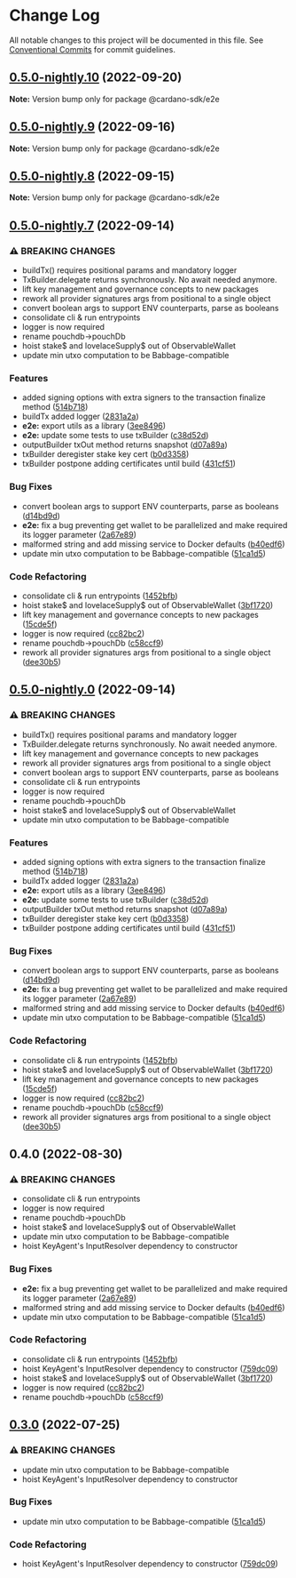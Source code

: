 # Change Log

All notable changes to this project will be documented in this file.
See [Conventional Commits](https://conventionalcommits.org) for commit guidelines.

## [0.5.0-nightly.10](https://github.com/input-output-hk/cardano-js-sdk/compare/@cardano-sdk/e2e@0.5.0-nightly.9...@cardano-sdk/e2e@0.5.0-nightly.10) (2022-09-20)

**Note:** Version bump only for package @cardano-sdk/e2e





## [0.5.0-nightly.9](https://github.com/input-output-hk/cardano-js-sdk/compare/@cardano-sdk/e2e@0.5.0-nightly.8...@cardano-sdk/e2e@0.5.0-nightly.9) (2022-09-16)

**Note:** Version bump only for package @cardano-sdk/e2e





## [0.5.0-nightly.8](https://github.com/input-output-hk/cardano-js-sdk/compare/@cardano-sdk/e2e@0.5.0-nightly.7...@cardano-sdk/e2e@0.5.0-nightly.8) (2022-09-15)

**Note:** Version bump only for package @cardano-sdk/e2e





## [0.5.0-nightly.7](https://github.com/input-output-hk/cardano-js-sdk/compare/@cardano-sdk/e2e@0.4.0...@cardano-sdk/e2e@0.5.0-nightly.7) (2022-09-14)


### ⚠ BREAKING CHANGES

* buildTx() requires positional params and mandatory logger
* TxBuilder.delegate returns synchronously. No await needed anymore.
* lift key management and governance concepts to new packages
* rework all provider signatures args from positional to a single object
* convert boolean args to support ENV counterparts, parse as booleans
* consolidate cli & run entrypoints
* logger is now required
* rename pouchdb->pouchDb
* hoist stake$ and lovelaceSupply$ out of ObservableWallet
* update min utxo computation to be Babbage-compatible

### Features

* added signing options with extra signers to the transaction finalize method ([514b718](https://github.com/input-output-hk/cardano-js-sdk/commit/514b718825af93965739ec5f890f6be2aacf4f48))
* buildTx added logger ([2831a2a](https://github.com/input-output-hk/cardano-js-sdk/commit/2831a2ac99909fa6f2641f27c633932a4cbdb588))
* **e2e:** export utils as a library ([3ee8496](https://github.com/input-output-hk/cardano-js-sdk/commit/3ee8496177f4719449c869d09d9ea7a47fc38a22))
* **e2e:** update some tests to use txBuilder ([c38d52d](https://github.com/input-output-hk/cardano-js-sdk/commit/c38d52daef9d48fe2c59a383469fa7de57fa6e20))
* outputBuilder txOut method returns snapshot ([d07a89a](https://github.com/input-output-hk/cardano-js-sdk/commit/d07a89a7cb5610768daccc92058595906ea344d2))
* txBuilder deregister stake key cert ([b0d3358](https://github.com/input-output-hk/cardano-js-sdk/commit/b0d335861e2fa2274740f34240dba041e295fef2))
* txBuilder postpone adding certificates until build ([431cf51](https://github.com/input-output-hk/cardano-js-sdk/commit/431cf51a1903eaf7ece50228c587ebea4ccd5fc9))


### Bug Fixes

* convert boolean args to support ENV counterparts, parse as booleans ([d14bd9d](https://github.com/input-output-hk/cardano-js-sdk/commit/d14bd9d8aeec64f04aab094e0aceb8dc5b803926))
* **e2e:** fix a bug preventing get wallet to be parallelized and make required its logger parameter ([2a67e89](https://github.com/input-output-hk/cardano-js-sdk/commit/2a67e89720e396cc393fc70728590ba333068a2e))
* malformed string and add missing service to Docker defaults ([b40edf6](https://github.com/input-output-hk/cardano-js-sdk/commit/b40edf6f2aec7d654206725e38c88ab1f60d8222))
* update min utxo computation to be Babbage-compatible ([51ca1d5](https://github.com/input-output-hk/cardano-js-sdk/commit/51ca1d5716b62b47d211475aba1be4a6d5782397))


### Code Refactoring

* consolidate cli & run entrypoints ([1452bfb](https://github.com/input-output-hk/cardano-js-sdk/commit/1452bfb4935129a37dbd83680d623dca081f3948))
* hoist stake$ and lovelaceSupply$ out of ObservableWallet ([3bf1720](https://github.com/input-output-hk/cardano-js-sdk/commit/3bf17200c8bae46b02817c16e5138d3678cfa3f5))
* lift key management and governance concepts to new packages ([15cde5f](https://github.com/input-output-hk/cardano-js-sdk/commit/15cde5f9becff94dac17278cb45e3adcaac763b5))
* logger is now required ([cc82bc2](https://github.com/input-output-hk/cardano-js-sdk/commit/cc82bc27539e3ff07f7c2d5816fa7e70c32d06ac))
* rename pouchdb->pouchDb ([c58ccf9](https://github.com/input-output-hk/cardano-js-sdk/commit/c58ccf9f7a8f701dce87e2f6ddc2f28c0aa68745))
* rework all provider signatures args from positional to a single object ([dee30b5](https://github.com/input-output-hk/cardano-js-sdk/commit/dee30b52af5edc1241142a2c06708266a1ae7fa4))



## [0.5.0-nightly.0](https://github.com/input-output-hk/cardano-js-sdk/compare/@cardano-sdk/e2e@0.4.0...@cardano-sdk/e2e@0.5.0-nightly.0) (2022-09-14)


### ⚠ BREAKING CHANGES

* buildTx() requires positional params and mandatory logger
* TxBuilder.delegate returns synchronously. No await needed anymore.
* lift key management and governance concepts to new packages
* rework all provider signatures args from positional to a single object
* convert boolean args to support ENV counterparts, parse as booleans
* consolidate cli & run entrypoints
* logger is now required
* rename pouchdb->pouchDb
* hoist stake$ and lovelaceSupply$ out of ObservableWallet
* update min utxo computation to be Babbage-compatible

### Features

* added signing options with extra signers to the transaction finalize method ([514b718](https://github.com/input-output-hk/cardano-js-sdk/commit/514b718825af93965739ec5f890f6be2aacf4f48))
* buildTx added logger ([2831a2a](https://github.com/input-output-hk/cardano-js-sdk/commit/2831a2ac99909fa6f2641f27c633932a4cbdb588))
* **e2e:** export utils as a library ([3ee8496](https://github.com/input-output-hk/cardano-js-sdk/commit/3ee8496177f4719449c869d09d9ea7a47fc38a22))
* **e2e:** update some tests to use txBuilder ([c38d52d](https://github.com/input-output-hk/cardano-js-sdk/commit/c38d52daef9d48fe2c59a383469fa7de57fa6e20))
* outputBuilder txOut method returns snapshot ([d07a89a](https://github.com/input-output-hk/cardano-js-sdk/commit/d07a89a7cb5610768daccc92058595906ea344d2))
* txBuilder deregister stake key cert ([b0d3358](https://github.com/input-output-hk/cardano-js-sdk/commit/b0d335861e2fa2274740f34240dba041e295fef2))
* txBuilder postpone adding certificates until build ([431cf51](https://github.com/input-output-hk/cardano-js-sdk/commit/431cf51a1903eaf7ece50228c587ebea4ccd5fc9))


### Bug Fixes

* convert boolean args to support ENV counterparts, parse as booleans ([d14bd9d](https://github.com/input-output-hk/cardano-js-sdk/commit/d14bd9d8aeec64f04aab094e0aceb8dc5b803926))
* **e2e:** fix a bug preventing get wallet to be parallelized and make required its logger parameter ([2a67e89](https://github.com/input-output-hk/cardano-js-sdk/commit/2a67e89720e396cc393fc70728590ba333068a2e))
* malformed string and add missing service to Docker defaults ([b40edf6](https://github.com/input-output-hk/cardano-js-sdk/commit/b40edf6f2aec7d654206725e38c88ab1f60d8222))
* update min utxo computation to be Babbage-compatible ([51ca1d5](https://github.com/input-output-hk/cardano-js-sdk/commit/51ca1d5716b62b47d211475aba1be4a6d5782397))


### Code Refactoring

* consolidate cli & run entrypoints ([1452bfb](https://github.com/input-output-hk/cardano-js-sdk/commit/1452bfb4935129a37dbd83680d623dca081f3948))
* hoist stake$ and lovelaceSupply$ out of ObservableWallet ([3bf1720](https://github.com/input-output-hk/cardano-js-sdk/commit/3bf17200c8bae46b02817c16e5138d3678cfa3f5))
* lift key management and governance concepts to new packages ([15cde5f](https://github.com/input-output-hk/cardano-js-sdk/commit/15cde5f9becff94dac17278cb45e3adcaac763b5))
* logger is now required ([cc82bc2](https://github.com/input-output-hk/cardano-js-sdk/commit/cc82bc27539e3ff07f7c2d5816fa7e70c32d06ac))
* rename pouchdb->pouchDb ([c58ccf9](https://github.com/input-output-hk/cardano-js-sdk/commit/c58ccf9f7a8f701dce87e2f6ddc2f28c0aa68745))
* rework all provider signatures args from positional to a single object ([dee30b5](https://github.com/input-output-hk/cardano-js-sdk/commit/dee30b52af5edc1241142a2c06708266a1ae7fa4))



## 0.4.0 (2022-08-30)


### ⚠ BREAKING CHANGES

* consolidate cli & run entrypoints
* logger is now required
* rename pouchdb->pouchDb
* hoist stake$ and lovelaceSupply$ out of ObservableWallet
* update min utxo computation to be Babbage-compatible
* hoist KeyAgent's InputResolver dependency to constructor

### Bug Fixes

* **e2e:** fix a bug preventing get wallet to be parallelized and make required its logger parameter ([2a67e89](https://github.com/input-output-hk/cardano-js-sdk/commit/2a67e89720e396cc393fc70728590ba333068a2e))
* malformed string and add missing service to Docker defaults ([b40edf6](https://github.com/input-output-hk/cardano-js-sdk/commit/b40edf6f2aec7d654206725e38c88ab1f60d8222))
* update min utxo computation to be Babbage-compatible ([51ca1d5](https://github.com/input-output-hk/cardano-js-sdk/commit/51ca1d5716b62b47d211475aba1be4a6d5782397))


### Code Refactoring

* consolidate cli & run entrypoints ([1452bfb](https://github.com/input-output-hk/cardano-js-sdk/commit/1452bfb4935129a37dbd83680d623dca081f3948))
* hoist KeyAgent's InputResolver dependency to constructor ([759dc09](https://github.com/input-output-hk/cardano-js-sdk/commit/759dc09b427831cb193f1c0a545901abd4d50254))
* hoist stake$ and lovelaceSupply$ out of ObservableWallet ([3bf1720](https://github.com/input-output-hk/cardano-js-sdk/commit/3bf17200c8bae46b02817c16e5138d3678cfa3f5))
* logger is now required ([cc82bc2](https://github.com/input-output-hk/cardano-js-sdk/commit/cc82bc27539e3ff07f7c2d5816fa7e70c32d06ac))
* rename pouchdb->pouchDb ([c58ccf9](https://github.com/input-output-hk/cardano-js-sdk/commit/c58ccf9f7a8f701dce87e2f6ddc2f28c0aa68745))



## [0.3.0](https://github.com/input-output-hk/cardano-js-sdk/compare/0.3.0...@cardano-sdk/e2e@0.3.0) (2022-07-25)


### ⚠ BREAKING CHANGES

* update min utxo computation to be Babbage-compatible
* hoist KeyAgent's InputResolver dependency to constructor

### Bug Fixes

* update min utxo computation to be Babbage-compatible ([51ca1d5](https://github.com/input-output-hk/cardano-js-sdk/commit/51ca1d5716b62b47d211475aba1be4a6d5782397))


### Code Refactoring

* hoist KeyAgent's InputResolver dependency to constructor ([759dc09](https://github.com/input-output-hk/cardano-js-sdk/commit/759dc09b427831cb193f1c0a545901abd4d50254))
